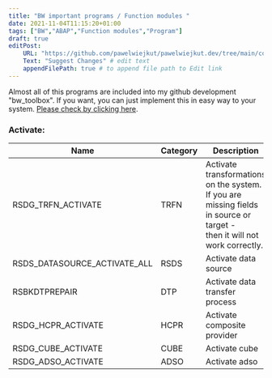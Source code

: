 ```yaml
---
title: "BW important programs / Function modules "
date: 2021-11-04T11:15:20+01:00
tags: ["BW","ABAP","Function modules","Program"]
draft: true
editPost:
    URL: "https://github.com/pawelwiejkut/pawelwiejkut.dev/tree/main/content"
    Text: "Suggest Changes" # edit text
    appendFilePath: true # to append file path to Edit link
---
```


Almost all of this programs are included into my github development "bw_toolbox". If you want, you can just implement this in easy way to your system. [Please check by clicking here](https://github.com/pawelwiejkut/bw_toolbox).


### Activate:

| Name                         	| Category 	| Description                                                                                                                    	|
|------------------------------	|----------	|--------------------------------------------------------------------------------------------------------------------------------	|
| RSDG_TRFN_ACTIVATE           	| TRFN     	| Activate transformations on the system.<br>If you are missing fields in source or target -<br>then it will not work correctly. 	|
| RSDS_DATASOURCE_ACTIVATE_ALL 	| RSDS     	| Activate data source                                                                                                           	|
| RSBKDTPREPAIR                	| DTP      	| Activate data transfer process                                                                                                 	|
| RSDG_HCPR_ACTIVATE           	| HCPR     	| Activate composite provider                                                                                                    	|
| RSDG_CUBE_ACTIVATE           	| CUBE     	| Activate cube                                                                                                                  	|
| RSDG_ADSO_ACTIVATE           	| ADSO     	| Activate adso                                                                                                                  	|